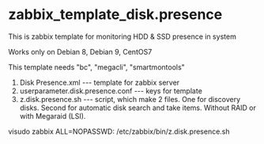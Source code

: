 # zabbix_template_disk.presence
This is zabbix template for monitoring HDD &amp; SSD presence in system

Works only on Debian 8, Debian 9, CentOS7

This template needs "bc", "megacli", "smartmontools"

1. Disk Presence.xml --- template for zabbix server
2. userparameter.disk.presence.conf --- keys for template
3. z.disk.presence.sh --- script, which make 2 files. One for discovery disks. Second for automatic disk search and take items. Without RAID or with Megaraid (LSI).

visudo zabbix ALL=NOPASSWD: /etc/zabbix/bin/z.disk.presence.sh
